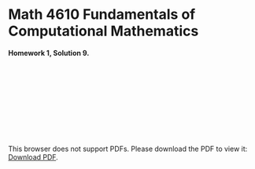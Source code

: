 # Math 4610 Fundamentals of Computational Mathematics
**Homework 1, Solution 9.**

<object data="https://github.com/gbmitchell/math4610/blob/master/HW1/IVP_Plot.pdf" type="application/pdf" width="700px" height="700px">
    <embed src="https://github.com/gbmitchell/math4610/blob/master/HW1/IVP_Plot.pdf">
        <p>This browser does not support PDFs. Please download the PDF to view it: <a href="https://github.com/gbmitchell/math4610/blob/master/HW1/IVP_Plot.pdf">Download PDF</a>.</p>
    </embed>
</object>

